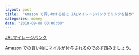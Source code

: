 ```yaml
---
layout: post
title:  "Amazon で買い物する前に JALマイレージバンクでリンクを踏め"
categories: money
date: "2018-09-08 00:00:00"
---
```


[JALマイレージバンク](https://www.jal.co.jp/jmb/partner/feature/200186/)

Amazon での買い物にマイルが付与されるので必ず踏みましょう。
